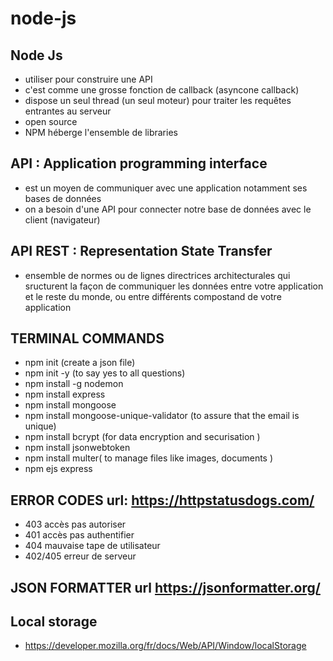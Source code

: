 # node-js

## Node Js
- utiliser pour construire une API
- c'est comme une grosse fonction de callback (asyncone callback)
- dispose un seul thread (un seul moteur) pour traiter les requêtes entrantes au serveur
- open source 
- NPM héberge l'ensemble de libraries 

## API : Application programming interface 
- est un moyen de communiquer avec une application notamment ses bases de données 
- on a besoin d'une API pour connecter notre base de données avec le client (navigateur)

## API REST : Representation State Transfer 
- ensemble de normes ou de lignes directrices architecturales qui sructurent la façon de communiquer les données entre votre application et le reste du monde, ou entre différents compostand de votre application 

## TERMINAL COMMANDS
- npm init (create a json file)
- npm init -y (to say yes to all questions)
- npm install -g nodemon 
- npm install express 
- npm install mongoose 
- npm install mongoose-unique-validator (to assure that the email is unique) 
- npm install bcrypt (for data encryption and securisation )
- npm install jsonwebtoken
- npm install multer( to manage files like images, documents )
- npm ejs express 

## ERROR CODES url: https://httpstatusdogs.com/
- 403 accès pas autoriser 
- 401 accès pas authentifier
- 404 mauvaise tape de utilisateur
- 402/405 erreur de serveur 

## JSON FORMATTER url https://jsonformatter.org/

## Local storage 
- https://developer.mozilla.org/fr/docs/Web/API/Window/localStorage 
